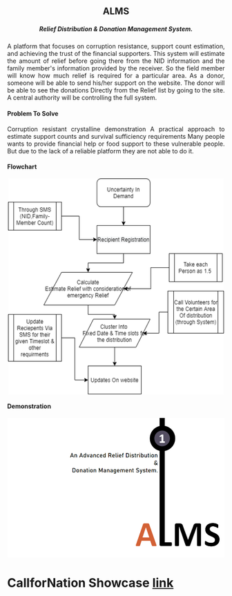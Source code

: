 <h2 align="center">ALMS</h2>  
<h5 align="center">
   Relief Distribution & Donation Management System.
</h5>

<p align="justify">
A platform that focuses on corruption resistance, support count estimation, and achieving the trust of the financial supporters. 
This system will estimate the amount of relief before going there from the NID information and the family member's information provided by the receiver. So the field member will know how much relief is required for a particular area. 
As a donor, someone will be able to send his/her support on the website. The donor will be able to see the donations Directly from the Relief list by going to the site. A central authority will be controlling the full system. 
</P>

#### Problem To Solve  
<p align="justify">
Corruption resistant crystalline demonstration
A practical approach to estimate support counts and survival sufficiency requirements
Many people wants to provide financial help or food support to these vulnerable people. But due to the lack of a reliable platform they are not able to do it.
</P>

#### Flowchart  
<p align="center">
  <img align="center" src="https://github.com/Tuurash/ALMS/blob/master/Demand_Uncertainity.png" width="500" height="500" />
</p>

#### Demonstration
[![ALMS demonstration](https://github.com/Tuurash/ALMS/blob/master/dddd.png)](https://youtu.be/jmmCe-WeZT0")

# CallforNation Showcase [link](https://callfornation.com/showcase/details/eyJpdiI6ImV4WWcrK3FtTDhwVXh2cDdQMlVBMlE9PSIsInZhbHVlIjoiaVhmUU5FNlo3ODIvSVhXM1hySTJGUT09IiwibWFjIjoiY2NmY2M4MjNjYjYzNWY3MmMyODFlZTcyNzc1ZGQxOWZiY2Y4ODBjYzdlZThiNGQ1NjU4MTNhYzVjNjExM2QyZSJ9)


